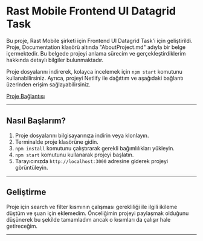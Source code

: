 # Rast Mobile Frontend UI Datagrid Task

Bu proje, Rast Mobile şirketi için Frontend UI Datagrid Task'i için geliştirildi. Proje, Documentation klasörü altında "AboutProject.md" adıyla bir belge içermektedir. Bu belgede projeyi anlama sürecim ve gerçekleştirdiklerim hakkında detaylı bilgiler bulunmaktadır.

Proje dosyalarını indirerek, kolayca incelemek için `npm start` komutunu kullanabilirsiniz. Ayrıca, projeyi Netlify ile dağıttım ve aşağıdaki bağlantı üzerinden erişim sağlayabilirsiniz.

[Proje Bağlantısı](https://rast-mobile-frontend-task.netlify.app/)

---

## Nasıl Başlarım?

1. Proje dosyalarını bilgisayarınıza indirin veya klonlayın.
2. Terminalde proje klasörüne gidin.
3. `npm install` komutunu çalıştırarak gerekli bağımlılıkları yükleyin.
4. `npm start` komutunu kullanarak projeyi başlatın.
5. Tarayıcınızda `http://localhost:3000` adresine giderek projeyi görüntüleyin.

---

## Geliştirme

Proje için search ve filter kısmının çalışması gerekliliği ile ilgili ikileme düştüm ve şuan için eklemedim. 
Önceliğimin projeyi paylaşmak olduğunu düşünerek bu şekilde tamamladım ancak o kısımları da çalışır hale getireceğim.

---
